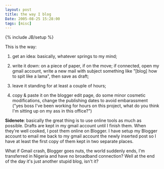 ```yaml
---
layout: post
title: the way I blog
Date: 2005-08-25 15:28:00
tags: [misc]
---
```

{% include JB/setup %} 

This is the way:

  1. get an idea: basically, whatever springs to my mind;

  2. write it down: on a piece of paper, if on the move; if connected, open my gmail account, write a new mail with subject something like "[blog] how to spit like a lama", then save as draft;

  3. leave it standing for at least a couple of hours;

  4. copy & paste it on the blogger edit page, do some minor cosmetic modifications, change the publishing dates to avoid embarassment ("yes boss I've been working for hours on this project, what do you think I'm sitting up on my ass in this office?")
  
  
**Sidenote**: basically the great thing is to use online tools as much as possible. Drafts are kept in my gmail account until I finish them. When they're well cooked, I post them online on Blogger. I have setup my Blogger account to email me back to my gmail account the newly inserted post so I have at least the first copy of them kept in two separate places.  
  
What if Gmail crash, Blogger goes nuts, the world suddenly ends, I'm transferred in Nigeria and have no broadband connection? Well at the end of the day it's just another stupid blog, isn't it? 

